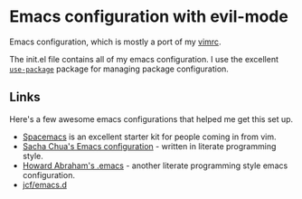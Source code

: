 
# Emacs configuration with evil-mode

Emacs configuration, which is mostly a port of my [vimrc](https://github.com/nithinbekal/dotfiles/blob/master/vimrc).

The init.el file contains all of my emacs configuration.
I use the excellent
[`use-package`](https://github.com/jwiegley/use-package)
package for managing package configuration.

## Links

Here's a few awesome emacs configurations that helped me get this set up.

- [Spacemacs](https://github.com/syl20bnr/spacemacs) is an excellent starter kit for people coming in from vim.
- [Sacha Chua's Emacs configuration](http://pages.sachachua.com/.emacs.d/Sacha.html) - written in literate programming style.
- [Howard Abraham's .emacs](https://github.com/howardabrams/dot-files/blob/master/emacs.org) - another literate programming style emacs configuration.
- [jcf/emacs.d](https://github.com/jcf/emacs.d)


